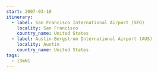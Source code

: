 ```yaml
---
start: 2007-03-10
itinerary:
  - label: San Francisco International Airport (SFO)
    locality: San Francisco
    country_name: United States
  - label: Austin-Bergstrom International Airport (AUS)
    locality: Austin
    country_name: United States
tags:
  - i3mN1
---
```

